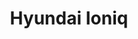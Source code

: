 ---
title: Hyundai Ioniq
car_manufacturer: Hyundai
car_name: Ioniq
car_name_subtext:
car_release_year: 
car_added_to_tbdp: 2016
car_last_change_date:
battery_size_available_kwh: 
battery_size_rated_kwh: 28
battery_size_vsource: 
weight_total: 1600
weight_front_axle: 800
weight_rear_axle: 800
weight_vsource: https://www.youtube.com/watch?v=mFj7MPfDnRc
winter_consumption_90kmh_wh-km: 156
winter_consumption_90kmh_wh-mi: 258
winter_consumption_120kmh_wh-km: 206
winter_consumption_120kmh_wh-mi: 332
winter_consumption_vsource: https://www.youtube.com/watch?v=mFj7MPfDnRc
summer_consumption_90kmh_wh-km: 
summer_consumption_90kmh_wh-mi: 
summer_consumption_120kmh_wh-km: 
summer_consumption_120kmh_wh-mi: 
summer_consumption_vsource: 
winter_range_90kmh_km: 160
winter_range_120kmh_km: 
winter_range_vsource: https://www.youtube.com/watch?v=DoJ8qBMrmJg
summer_range_90kmh_km: 
summer_range_120kmh_km:
summer_range_vsource: 
bananaboxes_trunk: 6
bananaboxes_folded_seats: 16
bananaboxes_vsource: https://www.youtube.com/watch?v=elH0sCb4leI
car_general_review_vsource:
car_noise_80_kmh_db: 65.7
car_noise_100_kmh_db: 68.4
car_noise_120_kmh_db: 70.5
car_noise_vsource: https://www.youtube.com/watch?v=mFj7MPfDnRc
---